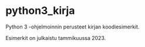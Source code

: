 # python3_kirja

Python 3 -ohjelmoinnin perusteet kirjan koodiesimerkit.

Esimerkit on julkaistu tammikuussa 2023.

